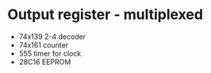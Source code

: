 # Output register - multiplexed

- 74x139 2-4 decoder
- 74x161 counter
- 555 timer for clock
- 28C16 EEPROM









